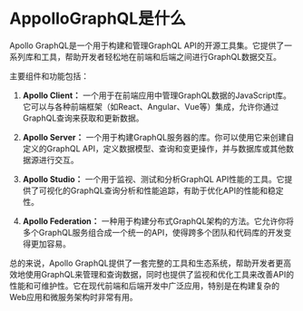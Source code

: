 # AppolloGraphQL是什么

Apollo GraphQL是一个用于构建和管理GraphQL API的开源工具集。它提供了一系列库和工具，帮助开发者轻松地在前端和后端之间进行GraphQL数据交互。

主要组件和功能包括：

1. **Apollo Client：** 一个用于在前端应用中管理GraphQL数据的JavaScript库。它可以与各种前端框架（如React、Angular、Vue等）集成，允许你通过GraphQL查询来获取和更新数据。

2. **Apollo Server：** 一个用于构建GraphQL服务器的库。你可以使用它来创建自定义的GraphQL API，定义数据模型、查询和变更操作，并与数据库或其他数据源进行交互。

3. **Apollo Studio：** 一个用于监视、测试和分析GraphQL API性能的工具。它提供了可视化的GraphQL查询分析和性能追踪，有助于优化API的性能和稳定性。

4. **Apollo Federation：** 一种用于构建分布式GraphQL架构的方法。它允许你将多个GraphQL服务组合成一个统一的API，使得跨多个团队和代码库的开发变得更加容易。

总的来说，Apollo GraphQL提供了一套完整的工具和生态系统，帮助开发者更高效地使用GraphQL来管理和查询数据，同时也提供了监视和优化工具来改善API的性能和可维护性。它在现代前端和后端开发中广泛应用，特别是在构建复杂的Web应用和微服务架构时非常有用。
